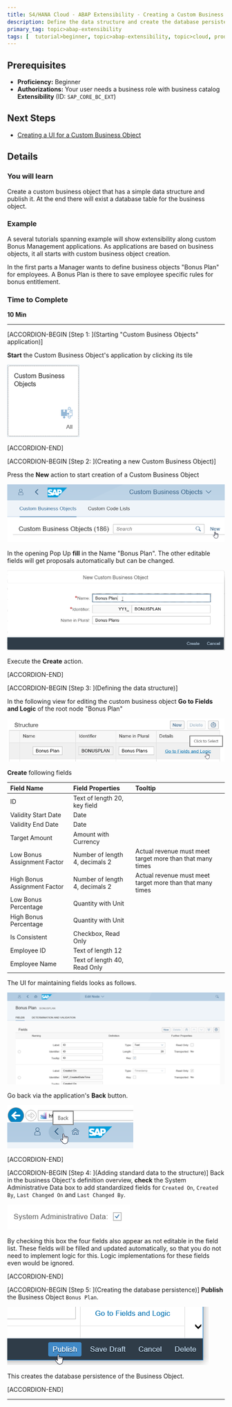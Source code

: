 ```yaml
---
title: S4/HANA Cloud - ABAP Extensibility - Creating a Custom Business Object (Bonus Plan)
description: Define the data structure and create the database persistence of a custom business object.
primary_tag: topic>abap-extensibility
tags: [  tutorial>beginner, topic>abap-extensibility, topic>cloud, products>sap-s-4hana ]
---
```



## Prerequisites  
 - **Proficiency:** Beginner
 - **Authorizations:** Your user needs a business role with business catalog **Extensibility** (ID: `SAP_CORE_BC_EXT`)

## Next Steps
 - [Creating a UI for a Custom Business Object](https://www.sap.com/developer/tutorials/abap-extensibility-cbo-ui-generation.html)

## Details
### You will learn  

Create a custom business object that has a simple data structure and publish it.
At the end there will exist a database table for the business object.

### Example

A several tutorials spanning example will show extensibility along custom Bonus Management applications.
As applications are based on business objects, it all starts with custom business object creation.

In the first parts a Manager wants to define business objects "Bonus Plan" for employees. A Bonus Plan is there to save employee specific rules for bonus entitlement.

### Time to Complete
**10 Min**

---

[ACCORDION-BEGIN [Step 1: ](Starting "Custom Business Objects" application)]

**Start** the Custom Business Object's application by clicking its tile

![Custom Business Objects application tile](tile_CBO.png)


[ACCORDION-END]

[ACCORDION-BEGIN [Step 2: ](Creating a new Custom Business Object)]

Press the **New** action to start creation of a Custom Business Object

![Press New](CBO_pressNew.png)

In the opening Pop Up **fill** in the Name "Bonus Plan". The other editable fields will get proposals automatically but can be changed.

![Creation Pop Up](CBO_createNew.png)

Execute the **Create** action.


[ACCORDION-END]

[ACCORDION-BEGIN [Step 3: ](Defining the data structure)]

In the following view for editing the custom business object **Go to Fields and Logic** of the root node "Bonus Plan"

![Go to Fields and Logic](CBO_go2FieldsAndLogic_detail.png)

**Create** following fields

| Field Name     | Field Properties             | Tooltip     |
| :------------- | :--------------------------- | :-----------|
| ID             | Text of length 20, key field |             |   
| Validity Start Date | Date    | |
| Validity End Date | Date | |   
| Target Amount | Amount with Currency| |   
| Low Bonus Assignment Factor | Number of length 4, decimals 2 | Actual revenue must meet target more than that many times |
| High Bonus Assignment Factor | Number of length 4, decimals 2 | Actual revenue must meet target more than that many times |
| Low Bonus Percentage | Quantity with Unit | |   
| High Bonus Percentage | Quantity with Unit  | |
| Is Consistent | Checkbox, Read Only  | |
| Employee ID | Text of length 12  | |
| Employee Name | Text of length 40, Read Only   | |

The UI for maintaining fields looks as follows.

![Custom Business Object's Field List View](CBO_Fieldlist_partly.png)

Go back via the application's **Back** button.

![Fiori Application's Back Button](AppBackButton.png)


[ACCORDION-END]

[ACCORDION-BEGIN [Step 4: ](Adding standard data to the structure)]
Back in the business Object's definition overview, **check** the System Administrative Data box to add standardized fields for `Created On`, `Created By`, `Last Changed On` and `Last Changed By`.

![Check System Administrative Data](CBO_checkSysAdminData.png)

By checking this box the four fields also appear as not editable in the field list.
These fields will be filled and updated automatically, so that you do not need to implement logic for this. Logic implementations for these fields even would be ignored.


[ACCORDION-END]

[ACCORDION-BEGIN [Step 5: ](Creating the database persistence)]
**Publish** the Business Object `Bonus Plan`.

![Press Publish](CBO_pressPublish.png)

This creates the database persistence of the Business Object.


[ACCORDION-END]



---

